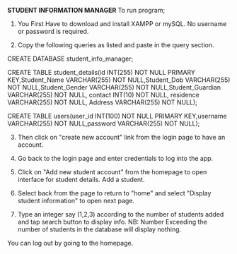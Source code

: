 ********STUDENT INFORMATION MANAGER********
To run program;

1. You First Have to download and install XAMPP or mySQL. No username or password is required.

2. Copy the following queries as listed and paste in the query section.


CREATE DATABASE student_info_manager;

CREATE TABLE student_details(id INT(255) NOT NULL PRIMARY KEY,Student_Name VARCHAR(255) NOT NULL,Student_Dob 
VARCHAR(255) NOT NULL,Student_Gender VARCHAR(255) NOT NULL,Student_Guardian VARCHAR(255) NOT NULL,
contact INT(10) NOT NULL, residence VARCHAR(255) NOT NULL, Address VARCHAR(255) NOT NULL);

CREATE TABLE users(user_id INT(100) NOT NULL PRIMARY KEY,username VARCHAR(255) NOT NULL,password VARCHAR(255) NOT NULL);

3. Then click on "create new account" link from the login page to have an account.

4. Go back to the login page and enter credentials to log into the app.

5. Click on "Add new student account" from the homepage to open interface for student details. Add a student.

6. Select back from the page to return to "home" and select "Display student information" to open next page.

7. Type an integer say (1,2,3) according to the number of students added and tap search button to display info. 
NB: Number Exceeding the number of students in the database will display nothing. 

You can log out by going to the homepage.
